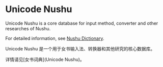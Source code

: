 # Unicode Nushu

Unicode Nushu is a core database for input method, converter and other researches of Nushu.

For detailed information, see [Nushu Dictionary](https://chromezh.github.io/nushu-dictionary/).

Unicode Nushu 是一个用于女书输入法、转换器和其他研究的核心数据库。

详情请见[女书词典](Unicode Nushu)。
